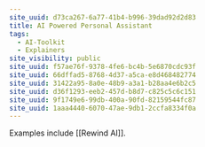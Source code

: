 ```yaml
---
site_uuid: d73ca267-6a77-41b4-b996-39dad92d2d83
title: AI Powered Personal Assistant
tags:
  - AI-Toolkit
  - Explainers
site_visibility: public
site_uuid: f57ae76f-9378-4fe6-bc4b-5e6870cdc93f
site_uuid: 66dffad5-8768-4d37-a5ca-e8d468482774
site_uuid: 31422a95-8a0e-48b9-a3a1-b28aa4e6b2c5
site_uuid: d36f1293-eeb2-457d-b8d7-c825c5c6c151
site_uuid: 9f1749e6-99db-400a-90fd-82159544fc87
site_uuid: 1aaa4440-6070-47ae-9db1-2ccfa8334f0a
---
```


Examples include [[Rewind AI]].
